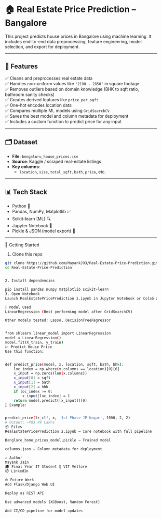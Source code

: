 # 🏠 Real Estate Price Prediction – Bangalore

This project predicts house prices in Bangalore using machine learning. It includes end-to-end data preprocessing, feature engineering, model selection, and export for deployment.

---

## 📌 Features

✅ Cleans and preprocesses real estate data  
✅ Handles non-uniform values like `"2100 - 2850"` in square footage  
✅ Removes outliers based on domain knowledge (BHK to sqft ratio, bathroom sanity checks)  
✅ Creates derived features like `price_per_sqft`  
✅ One-hot encodes location data  
✅ Compares multiple ML models using `GridSearchCV`  
✅ Saves the best model and column metadata for deployment  
✅ Includes a custom function to predict price for any input

---

## 🗂 Dataset

- **File**: `bengaluru_house_prices.csv`
- **Source**: Kaggle / scraped real-estate listings
- **Key columns**:  
  - `location`, `size`, `total_sqft`, `bath`, `price`, etc.

---

## 📊 Tech Stack

- Python 🐍
- Pandas, NumPy, Matplotlib 📈
- Scikit-learn (ML) 🔍
- Jupyter Notebook 📓
- Pickle & JSON (model export) 💾

---

 🚀 Getting Started

 1. Clone this repo
```bash
git clone https://github.com/MayankJ03/Real-Estate-Price-Prediction.git
cd Real-Estate-Price-Prediction


2. Install dependencies

pip install pandas numpy matplotlib scikit-learn
3. Open Notebook
Launch RealEstatePricePrediction 2.ipynb in Jupyter Notebook or Colab and follow the code cells.

🧠 Model Used
LinearRegression (Best performing model after GridSearchCV)

Other models tested: Lasso, DecisionTreeRegressor


from sklearn.linear_model import LinearRegression
model = LinearRegression()
model.fit(X_train, y_train)
📈 Predict House Price
Use this function:


def predict_price(model, x, location, sqft, bath, bhk):
    loc_index = np.where(x.columns == location)[0][0]
    x_input = np.zeros(len(x.columns))
    x_input[0] = sqft
    x_input[1] = bath
    x_input[2] = bhk
    if loc_index >= 0:
        x_input[loc_index] = 1
    return model.predict([x_input])[0]
📍 Example:


predict_price(lr_clf, x, '1st Phase JP Nagar', 1000, 2, 2)
# Output: ~₹83.49 Lakhs
📦 Files
RealEstatePricePrediction 2.ipynb – Core notebook with full pipeline

Banglore_home_prices_model.pickle – Trained model

columns.json – Column metadata for deployment

✍️ Author
Mayank Jain
🎓 Final Year IT Student @ VIT Vellore
📫 LinkedIn

🌐 Future Work
Add Flask/Django Web UI

Deploy as REST API

Use advanced models (XGBoost, Random Forest)

Add CI/CD pipeline for model updates

